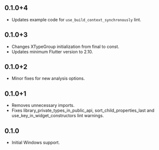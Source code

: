 ## 0.1.0+4

* Updates example code for `use_build_context_synchronously` lint.

## 0.1.0+3

* Changes XTypeGroup initialization from final to const.
* Updates minimum Flutter version to 2.10.

## 0.1.0+2

* Minor fixes for new analysis options.

## 0.1.0+1

* Removes unnecessary imports.
* Fixes library_private_types_in_public_api, sort_child_properties_last and use_key_in_widget_constructors
  lint warnings.

## 0.1.0

* Initial Windows support.
